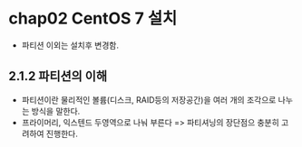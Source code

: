 # chap02 CentOS 7 설치
- 파티션 이외는 설치후 변경함.
## 2.1.2 파티션의 이해
- 파티션이란 물리적인 볼륨(디스크, RAID등의 저장공간)을 여러 개의 조각으로 나누는 방식을 말한다. 
- 프라이머리, 익스텐드 두영역으로 나눠 부른다
=> 파티셔닝의 장단점으 충분히 고려하여 진행한다. 

